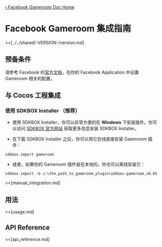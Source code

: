 [&#8249; Facebook Gameroom Doc Home](./)

<h1>Facebook Gameroom 集成指南</h1>
<<[../../shared/-VERSION-/version.md]

## 预备条件

请参考 Facebook 的[官方文档](https://developers.facebook.com/docs/games/gameroom)，在你的 Facebook Application 中设置 Gameroom 相关的配置。

## 与 Cocos 工程集成

### 使用 SDKBOX Installer （推荐）

-   使用 SDKBOX Installer，你可以非常方便的在 **Windows** 下安装插件。你可以访问 [SDKBOX 官方网站](http://www.skdbox.com) 获取更多信息安装 SDKBOX Installer。

-   在下载 SDKBOX Installer 之后，你可以用它在线直接安装 Gaemroom 插件：

```
sdkbox import gameroom
```

-   或者，如果你的 Gameroom 插件是在本地的，你也可以离线安装它：

```
sdkbox import -b c:\the_path_to_gameroom_plugin\sdkbox-gameroom_v0.01
```

<<[manual_integration.md]

## 用法 

<<[usage.md]

## API Reference

<<[api_reference.md]


